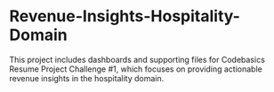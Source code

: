 # Revenue-Insights-Hospitality-Domain
This project includes dashboards and supporting files for Codebasics Resume Project Challenge #1, which focuses on providing actionable revenue insights in the hospitality domain.
